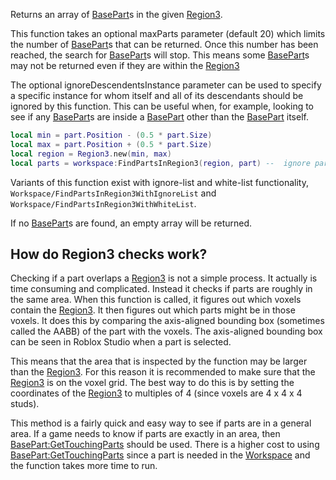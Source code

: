 Returns an array of [BasePart](https://developer.roblox.com/en-us/api-reference/class/BasePart)s in the given [Region3](https://developer.roblox.com/en-us/api-reference/datatype/Region3).

This function takes an optional maxParts parameter (default 20) which limits the number of [BasePart](https://developer.roblox.com/en-us/api-reference/class/BasePart)s that can be returned. Once this number has been reached, the search for [BasePart](https://developer.roblox.com/en-us/api-reference/class/BasePart)s will stop. This means some [BasePart](https://developer.roblox.com/en-us/api-reference/class/BasePart)s may not be returned even if they are within the [Region3](https://developer.roblox.com/en-us/api-reference/datatype/Region3)

The optional ignoreDescendentsInstance parameter can be used to specify a specific instance for whom itself and all of its descendants should be ignored by this function. This can be useful when, for example, looking to see if any [BasePart](https://developer.roblox.com/en-us/api-reference/class/BasePart)s are inside a [BasePart](https://developer.roblox.com/en-us/api-reference/class/BasePart) other than the [BasePart](https://developer.roblox.com/en-us/api-reference/class/BasePart) itself.

```Lua
local min = part.Position - (0.5 * part.Size)
local max = part.Position + (0.5 * part.Size)
local region = Region3.new(min, max)
local parts = workspace:FindPartsInRegion3(region, part) --  ignore part
``` 

Variants of this function exist with ignore-list and white-list functionality, `Workspace/FindPartsInRegion3WithIgnoreList` and `Workspace/FindPartsInRegion3WithWhiteList`.

If no [BasePart](https://developer.roblox.com/en-us/api-reference/class/BasePart)s are found, an empty array will be returned.

How do Region3 checks work?
---------------------------

Checking if a part overlaps a [Region3](https://developer.roblox.com/en-us/api-reference/datatype/Region3) is not a simple process. It actually is time consuming and complicated. Instead it checks if parts are roughly in the same area. When this function is called, it figures out which voxels contain the [Region3](https://developer.roblox.com/en-us/api-reference/datatype/Region3). It then figures out which parts might be in those voxels. It does this by comparing the axis-aligned bounding box (sometimes called the AABB) of the part with the voxels. The axis-aligned bounding box can be seen in Roblox Studio when a part is selected.

This means that the area that is inspected by the function may be larger than the [Region3](https://developer.roblox.com/en-us/api-reference/datatype/Region3). For this reason it is recommended to make sure that the [Region3](https://developer.roblox.com/en-us/api-reference/datatype/Region3) is on the voxel grid. The best way to do this is by setting the coordinates of the [Region3](https://developer.roblox.com/en-us/api-reference/datatype/Region3) to multiples of 4 (since voxels are 4 x 4 x 4 studs).

This method is a fairly quick and easy way to see if parts are in a general area. If a game needs to know if parts are exactly in an area, then [BasePart:GetTouchingParts](https://developer.roblox.com/en-us/api-reference/function/BasePart/GetTouchingParts) should be used. There is a higher cost to using [BasePart:GetTouchingParts](https://developer.roblox.com/en-us/api-reference/function/BasePart/GetTouchingParts) since a part is needed in the [Workspace](https://developer.roblox.com/en-us/api-reference/class/Workspace) and the function takes more time to run.